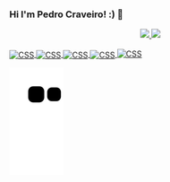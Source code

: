 ### Hi I'm Pedro Craveiro! :) 🌱

<div align="center"> <!-- Imagens -->
  <a href="https://github.com/pecraveiro">
  <img height="180em" src="https://github-readme-stats.vercel.app/api?username=pecraveiro&show_icons=true&theme=graywhite&include_all_commits=true&count_private=true"/>
  <img height="180em" src="https://github-readme-stats.vercel.app/api/top-langs/?username=pecraveiro&layout=compact&langs_count=7&theme=graywhite"/>
</div><br>
  
<div style="display: inline_block">
<img align="center" alt="CSS" height="30" width="40" <img src="https://cdn.jsdelivr.net/gh/devicons/devicon/icons/css3/css3-original.svg"/>
<img align="center" alt="CSS" height="30" width="40" <img src="https://cdn.jsdelivr.net/gh/devicons/devicon/icons/html5/html5-original.svg"/>
<img align="center" alt="CSS" height="30" width="40" <img src="https://cdn.jsdelivr.net/gh/devicons/devicon/icons/cplusplus/cplusplus-original.svg"/>
<img align="center" alt="CSS" height="30" width="40" <img src="https://cdn.jsdelivr.net/gh/devicons/devicon/icons/c/c-original.svg"/>
<img alt="CSS" height="30" width="40" <img src="https://cdn.jsdelivr.net/gh/devicons/devicon/icons/canva/canva-original.svg"/> 
</div>  
 
![Snake animation](https://github.com/pecraveiro/pecraveiro/blob/output/github-contribution-grid-snake.svg)
